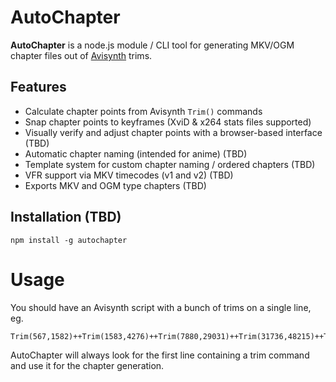 # AutoChapter

**AutoChapter** is a node.js module / CLI tool for generating MKV/OGM chapter files out of [Avisynth](http://avisynth.nl/index.php/Main_Page) trims.

## Features

- Calculate chapter points from Avisynth `Trim()` commands
- Snap chapter points to keyframes (XviD & x264 stats files supported)
- Visually verify and adjust chapter points with a browser-based interface (TBD)
- Automatic chapter naming (intended for anime) (TBD)
- Template system for custom chapter naming / ordered chapters (TBD)
- VFR support via MKV timecodes (v1 and v2) (TBD)
- Exports MKV and OGM type chapters (TBD)

## Installation (TBD)

```
npm install -g autochapter
```

# Usage

You should have an Avisynth script with a bunch of trims on a single line, eg.

```
Trim(567,1582)++Trim(1583,4276)++Trim(7880,29031)++Trim(31736,48215)++Trim(48216,50910)
```

AutoChapter will always look for the first line containing a trim command and use it for the chapter generation.